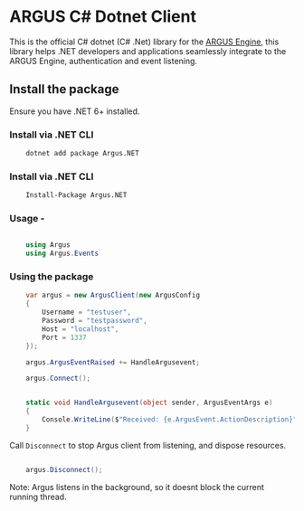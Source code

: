 # ARGUS C# Dotnet Client 

This is the official C# dotnet (C# .Net) library for the [ARGUS Engine](https://github.com/Khelechy/argus), this library helps .NET developers and applications seamlessly integrate to the ARGUS Engine, authentication and event listening.

## Install the package 

Ensure you have .NET 6+ installed. 

### Install via .NET CLI

```sh
    dotnet add package Argus.NET
```

### Install via .NET CLI

```sh
    Install-Package Argus.NET
```


### Usage -

```c#

    using Argus
    using Argus.Events
```

### Using the package

```c#
    var argus = new ArgusClient(new ArgusConfig
    {
        Username = "testuser",
        Password = "testpassword",
        Host = "localhost",
        Port = 1337
    });

    argus.ArgusEventRaised += HandleArgusevent;

    argus.Connect();    


    static void HandleArgusevent(object sender, ArgusEventArgs e)
    {
        Console.WriteLine($"Received: {e.ArgusEvent.ActionDescription}");
    }
```

Call `Disconnect` to stop Argus client from listening, and dispose resources.

```c#

    argus.Disconnect();    

```

Note: Argus listens in the background, so it doesnt block the current running thread.